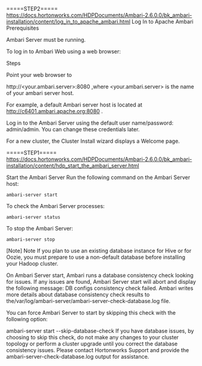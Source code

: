 =====STEP2=====
https://docs.hortonworks.com/HDPDocuments/Ambari-2.6.0.0/bk_ambari-installation/content/log_in_to_apache_ambari.html
Log In to Apache Ambari
Prerequisites

Ambari Server must be running.

To log in to Ambari Web using a web browser:

Steps

Point your web browser to

http://<your.ambari.server>:8080
,where <your.ambari.server> is the name of your ambari server host.

For example, a default Ambari server host is located at http://c6401.ambari.apache.org:8080 .

Log in to the Ambari Server using the default user name/password: admin/admin. You can change these credentials later.

For a new cluster, the Cluster Install wizard displays a Welcome page.


=====STEP1=====
https://docs.hortonworks.com/HDPDocuments/Ambari-2.6.0.0/bk_ambari-installation/content/hdp_start_the_ambari_server.html

Start the Ambari Server
Run the following command on the Ambari Server host:


`
ambari-server start
`


To check the Ambari Server processes:

`
ambari-server status
`


To stop the Ambari Server:

`
ambari-server stop
`


[Note]	Note
If you plan to use an existing database instance for Hive or for Oozie, you must prepare to use a non-default database before installing your Hadoop cluster.

On Ambari Server start, Ambari runs a database consistency check looking for issues. If any issues are found, Ambari Server start will abort and display the following message: DB configs consistency check failed. Ambari writes more details about database consistency check results to the/var/log/ambari-server/ambari-server-check-database.log file.

You can force Ambari Server to start by skipping this check with the following option:

ambari-server start --skip-database-check
If you have database issues, by choosing to skip this check, do not make any changes to your cluster topology or perform a cluster upgrade until you correct the database consistency issues. Please contact Hortonworks Support and provide the ambari-server-check-database.log output for assistance.
